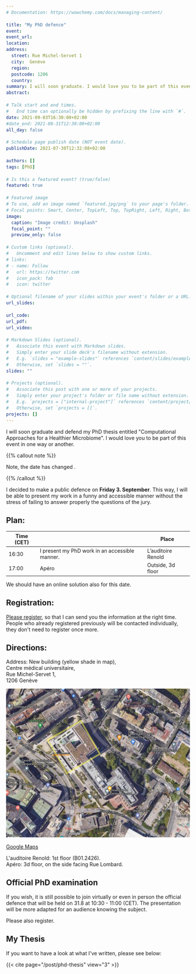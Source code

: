 ```yaml
---
# Documentation: https://wowchemy.com/docs/managing-content/

title: "My PhD defence"
event:
event_url:
location:
address:
  street: Rue Michel-Servet 1  
  city:  Genève
  region:
  postcode: 1206
  country:
summary: I will soon graduate. I would love you to be part of this event in one way or another. Please register.
abstract:

# Talk start and end times.
#   End time can optionally be hidden by prefixing the line with `#`.
date: 2021-09-03T16:30:00+02:00
#date_end: 2021-08-31T12:30:00+02:00
all_day: false

# Schedule page publish date (NOT event date).
publishDate: 2021-07-30T12:32:08+02:00

authors: []
tags: [PhD]

# Is this a featured event? (true/false)
featured: true

# Featured image
# To use, add an image named `featured.jpg/png` to your page's folder.
# Focal points: Smart, Center, TopLeft, Top, TopRight, Left, Right, BottomLeft, Bottom, BottomRight.
image:
  caption: "Image credit: Unsplash"
  focal_point: ""
  preview_only: false

# Custom links (optional).
#   Uncomment and edit lines below to show custom links.
# links:
# - name: Follow
#   url: https://twitter.com
#   icon_pack: fab
#   icon: twitter

# Optional filename of your slides within your event's folder or a URL.
url_slides:

url_code:
url_pdf:
url_video:

# Markdown Slides (optional).
#   Associate this event with Markdown slides.
#   Simply enter your slide deck's filename without extension.
#   E.g. `slides = "example-slides"` references `content/slides/example-slides.md`.
#   Otherwise, set `slides = ""`.
slides: ""

# Projects (optional).
#   Associate this post with one or more of your projects.
#   Simply enter your project's folder or file name without extension.
#   E.g. `projects = ["internal-project"]` references `content/project/deep-learning/index.md`.
#   Otherwise, set `projects = []`.
projects: []
---
```



I will soon graduate and defend my PhD thesis entitled "Computational Approaches for a Healthier Microbiome".
I would love you to be part of this event in one way or another.

{{% callout note %}}

Note, the date has changed .

{{% /callout %}}

I decided to make a public defence on **Friday 3. September**. This way, I will be able to present my work in a funny and accessible manner without the stress of failing to answer properly the questions of the jury.

## Plan:

| Time (CET) |                  |  Place                  |
| ---------- | ------------------------------------------------ | ----------------------- |
| 16:30      | I present my PhD work in an accessible  manner.  | L’auditoire Renold      |
| 17:00      | Apéro                                            | Outside, 3d floor       |


We should have an online solution also for this date.

## Registration:
[Please register](https://docs.google.com/forms/d/e/1FAIpQLSeAHJ46OhK3DptDC83yRPnylbJBHPDx5Uu1zfSjIcvXjA_xSw/viewform), so that I can send you the information at the right time.
People who already registered previously will be contacted individually, they don't need to register once more.

## Directions:

Address:
New building (yellow shade in map),\
Centre médical universitaire,\
Rue Michel-Servet 1,\
1206 Genève  

![Map](Map.png)

[Google Maps](https://www.google.com/maps/place/Section+Des+Sciences+Pharmaceutiques/@46.1944357,6.1496421,295m/data=!3m2!1e3!4b1!4m5!3m4!1s0x478c7b2cc9e0308b:0xcd4cb7bc26311978!8m2!3d46.1943481!4d6.1505779)


L'auditoire Renold: 1st floor (B01.2426). \
Apéro: 3d floor, on the side facing Rue Lombard.




## Official PhD examination
If you wish, it is still possible to join virtually or even in person the official defence that will be held on 31.8 at 10:30 - 11:00 (CET).
The presentation will be more adapted for an audience knowing the subject.

Please also register.

## My Thesis

If you want to have a look at what I've written, please see below:

{{< cite page="/post/phd-thesis" view="3" >}}
